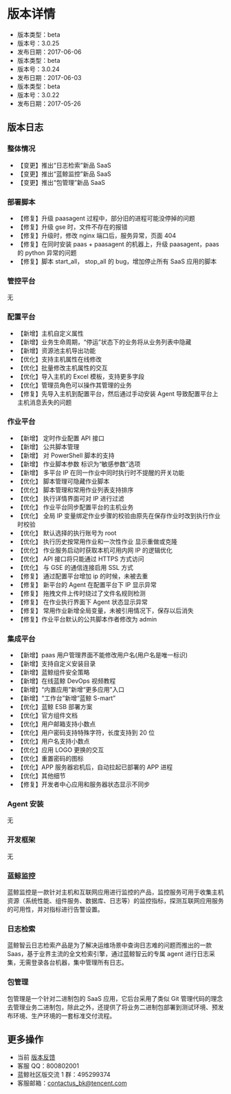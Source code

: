 # 版本详情
- 版本类型：beta
- 版本号：3.0.25
- 发布日期：2017-06-06
- 版本类型：beta
- 版本号：3.0.24
- 发布日期：2017-06-03
- 版本类型：beta
- 版本号：3.0.22
- 发布日期：2017-05-26

## 版本日志

### 整体情况

- 【变更】推出“日志检索”新品 SaaS
- 【变更】推出“蓝鲸监控”新品 SaaS
- 【变更】推出“包管理”新品 SaaS


### 部署脚本

- 【修复】升级 paasagent 过程中，部分旧的进程可能没停掉的问题
- 【修复】升级 gse 时，文件不存在的报错
- 【修复】升级时，修改 nginx 端口后，服务异常，页面 404
- 【修复】在同时安装 paas + paasagent 的机器上，升级 paasagent，paas 的 python 异常的问题
- 【修复】脚本 start_all， stop_all 的 bug，增加停止所有 SaaS 应用的脚本

### 管控平台

无

### 配置平台

- 【新增】主机自定义属性
- 【新增】业务生命周期，“停运”状态下的业务将从业务列表中隐藏
- 【新增】资源池主机导出功能
- 【优化】支持主机属性在线修改
- 【优化】批量修改主机属性的交互
- 【优化】导入主机的 Excel 模板，支持更多字段
- 【优化】管理员角色可以操作其管理的业务
- 【修复】先导入主机到配置平台，然后通过手动安装 Agent 导致配置平台上主机消息丢失的问题

### 作业平台

- 【新增】 定时作业配置 API 接口
- 【新增】 公共脚本管理
- 【新增】 对 PowerShell 脚本的支持
- 【新增】 作业脚本参数 标识为“敏感参数”选项
- 【新增】 多平台 IP 在同一作业中同时执行时不提醒的开关功能
- 【优化】 脚本管理可隐藏作业脚本
- 【优化】 脚本管理和常用作业列表支持排序
- 【优化】 执行详情界面可对 IP 进行过滤
- 【优化】 作业平台同步配置平台的主机业务
- 【优化】 全局 IP 变量绑定作业步骤的校验由原先在保存作业时改到执行作业时校验
- 【优化】 默认选择的执行账号为 root
- 【优化】 执行历史按常用作业和一次性作业 显示重做或克隆
- 【优化】 作业服务启动时获取本机可用内网 IP 的逻辑优化
- 【优化】 API 接口将只能通过 HTTPS 方式访问
- 【优化】 与 GSE 的通信连接启用 SSL 方式
- 【修复】 通过配置平台增加 ip 的时候，未被去重
- 【修复】 新平台的 Agent 在配置平台下 IP 显示异常
- 【修复】 拖拽文件上传时绕过了文件名规则检测
- 【修复】 在作业执行界面下 Agent 状态显示异常
- 【修复】 常用作业新增全局变量，未被引用情况下，保存以后消失
- 【修复】作业平台默认的公共脚本作者修改为 admin

### 集成平台

- 【新增】paas 用户管理界面不能修改用户名(用户名是唯一标识)
- 【新增】支持自定义安装目录
- 【新增】蓝鲸组件安全策略
- 【新增】在线蓝鲸 DevOps 视频教程
- 【新增】“内置应用”新增“更多应用”入口
- 【新增】“工作台”新增“蓝鲸 S-mart”
- 【优化】蓝鲸 ESB 部署方案
- 【优化】官方组件文档
- 【优化】用户邮箱支持小数点
- 【优化】用户密码支持特殊字符，长度支持到 20 位
- 【优化】用户名支持小数点
- 【优化】应用 LOGO 更换的交互
- 【优化】重置密码的图标
- 【优化】APP 服务器宕机后，自动拉起已部署的 APP 进程
- 【优化】其他细节
- 【修复】开发者中心应用和服务器状态显示不同步

### Agent 安装

无

### 开发框架

无

### 蓝鲸监控

蓝鲸监控是一款针对主机和互联网应用进行监控的产品，监控服务可用于收集主机资源（系统性能、组件服务、数据库、日志等）的监控指标，探测互联网应用服务的可用性，并对指标进行告警设置。

### 日志检索

蓝鲸智云日志检索产品是为了解决运维场景中查询日志难的问题而推出的一款 Saas，基于业界主流的全文检索引擎，通过蓝鲸智云的专属 agent 进行日志采集，无需登录各台机器，集中管理所有日志。

### 包管理

包管理是一个针对二进制包的 SaaS 应用，它后台采用了类似 Git 管理代码的理念去管理业务二进制包，除此之外，还提供了将业务二进制包部署到测试环境、预发布环境、生产环境的一套标准交付流程。

## 更多操作

- 当前 [版本反馈](http://bk.tencent.com/s-mart/community)
- 客服 QQ：800802001
- 蓝鲸社区版交流 1 群：495299374
- 客服邮箱：contactus_bk@tencent.com
